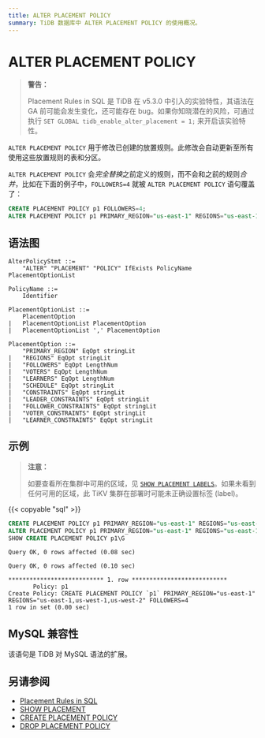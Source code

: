 ```yaml
---
title: ALTER PLACEMENT POLICY
summary: TiDB 数据库中 ALTER PLACEMENT POLICY 的使用概况。
---
```


# ALTER PLACEMENT POLICY

> **警告：**
>
> Placement Rules in SQL 是 TiDB 在 v5.3.0 中引入的实验特性，其语法在 GA 前可能会发生变化，还可能存在 bug。如果你知晓潜在的风险，可通过执行 `SET GLOBAL tidb_enable_alter_placement = 1;` 来开启该实验特性。

`ALTER PLACEMENT POLICY` 用于修改已创建的放置规则。此修改会自动更新至所有使用这些放置规则的表和分区。

`ALTER PLACEMENT POLICY` 会*完全替换*之前定义的规则，而不会和之前的规则*合并*，比如在下面的例子中，`FOLLOWERS=4` 就被 `ALTER PLACEMENT POLICY` 语句覆盖了：

```sql
CREATE PLACEMENT POLICY p1 FOLLOWERS=4;
ALTER PLACEMENT POLICY p1 PRIMARY_REGION="us-east-1" REGIONS="us-east-1,us-west-1";
```

## 语法图

```ebnf+diagram
AlterPolicyStmt ::=
    "ALTER" "PLACEMENT" "POLICY" IfExists PolicyName PlacementOptionList

PolicyName ::=
    Identifier

PlacementOptionList ::=
    PlacementOption
|   PlacementOptionList PlacementOption
|   PlacementOptionList ',' PlacementOption

PlacementOption ::=
    "PRIMARY_REGION" EqOpt stringLit
|   "REGIONS" EqOpt stringLit
|   "FOLLOWERS" EqOpt LengthNum
|   "VOTERS" EqOpt LengthNum
|   "LEARNERS" EqOpt LengthNum
|   "SCHEDULE" EqOpt stringLit
|   "CONSTRAINTS" EqOpt stringLit
|   "LEADER_CONSTRAINTS" EqOpt stringLit
|   "FOLLOWER_CONSTRAINTS" EqOpt stringLit
|   "VOTER_CONSTRAINTS" EqOpt stringLit
|   "LEARNER_CONSTRAINTS" EqOpt stringLit
```

## 示例

> **注意：**
>
> 如要查看所在集群中可用的区域，见 [`SHOW PLACEMENT LABELS`](/sql-statements/sql-statement-show-placement-labels.md)。如果未看到任何可用的区域，此 TiKV 集群在部署时可能未正确设置标签 (label)。

{{< copyable "sql" >}}

```sql
CREATE PLACEMENT POLICY p1 PRIMARY_REGION="us-east-1" REGIONS="us-east-1,us-west-1";
ALTER PLACEMENT POLICY p1 PRIMARY_REGION="us-east-1" REGIONS="us-east-1,us-west-1,us-west-2" FOLLOWERS=4;
SHOW CREATE PLACEMENT POLICY p1\G
```

```
Query OK, 0 rows affected (0.08 sec)

Query OK, 0 rows affected (0.10 sec)

*************************** 1. row ***************************
       Policy: p1
Create Policy: CREATE PLACEMENT POLICY `p1` PRIMARY_REGION="us-east-1" REGIONS="us-east-1,us-west-1,us-west-2" FOLLOWERS=4
1 row in set (0.00 sec)
```

## MySQL 兼容性

该语句是 TiDB 对 MySQL 语法的扩展。

## 另请参阅

* [Placement Rules in SQL](/placement-rules-in-sql.md)
* [SHOW PLACEMENT](/sql-statements/sql-statement-show-placement.md)
* [CREATE PLACEMENT POLICY](/sql-statements/sql-statement-create-placement-policy.md)
* [DROP PLACEMENT POLICY](/sql-statements/sql-statement-drop-placement-policy.md)
